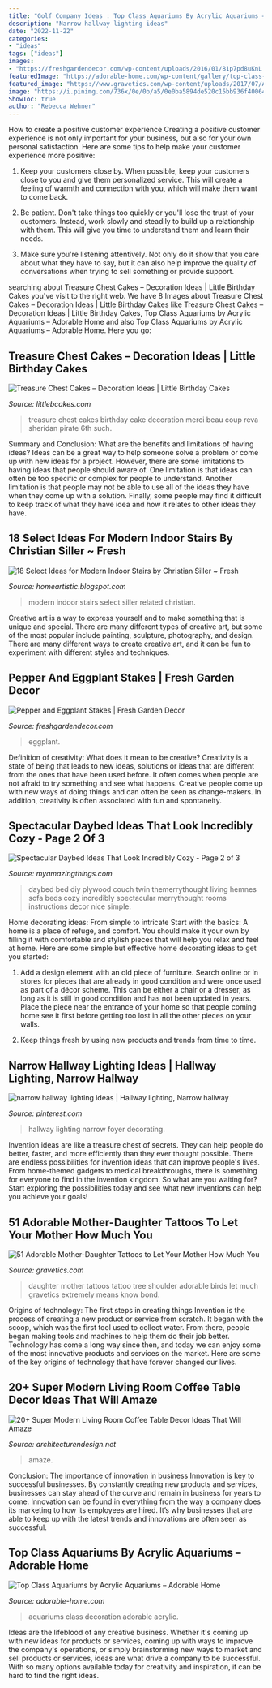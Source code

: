 ```yaml
---
title: "Golf Company Ideas : Top Class Aquariums By Acrylic Aquariums – Adorable Home"
description: "Narrow hallway lighting ideas"
date: "2022-11-22"
categories:
- "ideas"
tags: ["ideas"]
images:
- "https://freshgardendecor.com/wp-content/uploads/2016/01/81p7pd8uKnL._SL1500_.jpg"
featuredImage: "https://adorable-home.com/wp-content/gallery/top-class-aquariums/top-class-aquariums-10.jpg"
featured_image: "https://www.gravetics.com/wp-content/uploads/2017/07/Awesome-Tree-With-Birds-On-Shoulder-Mother-Daughter-Tattoo-Idea.jpg"
image: "https://i.pinimg.com/736x/0e/0b/a5/0e0ba5894de520c15bb936f400644d27--narrow-hallway-lighting-narrow-hallway-ideas.jpg"
ShowToc: true
author: "Rebecca Wehner"
---
```



How to create a positive customer experience
Creating a positive customer experience is not only important for your business, but also for your own personal satisfaction. Here are some tips to help make your customer experience more positive:
1. Keep your customers close by. When possible, keep your customers close to you and give them personalized service. This will create a feeling of warmth and connection with you, which will make them want to come back.

2. Be patient. Don't take things too quickly or you'll lose the trust of your customers. Instead, work slowly and steadily to build up a relationship with them. This will give you time to understand them and learn their needs.

3. Make sure you're listening attentively. Not only do it show that you care about what they have to say, but it can also help improve the quality of conversations when trying to sell something or provide support.

	

		
searching about Treasure Chest Cakes – Decoration Ideas | Little Birthday Cakes you've visit to the right web. We have 8 Images about Treasure Chest Cakes – Decoration Ideas | Little Birthday Cakes like Treasure Chest Cakes – Decoration Ideas | Little Birthday Cakes, Top Class Aquariums by Acrylic Aquariums – Adorable Home and also Top Class Aquariums by Acrylic Aquariums – Adorable Home. Here you go:
		
    
## Treasure Chest Cakes – Decoration Ideas | Little Birthday Cakes

<img loading=lazy src="http://www.littlebcakes.com/wp-content/uploads/2014/01/Images-of-Treasure-Chest-Cakes.jpg" onerror="this.onerror=null;this.src='https://tse1.mm.bing.net/th?id=OIP.d5nKFMPc8oTNNbaASUYHwAHaLG&amp;pid=15.1';" alt="Treasure Chest Cakes – Decoration Ideas | Little Birthday Cakes">

_Source: littlebcakes.com_

>treasure chest cakes birthday cake decoration merci beau coup reva sheridan pirate 6th such. 

	

Summary and Conclusion: What are the benefits and limitations of having ideas?
Ideas can be a great way to help someone solve a problem or come up with new ideas for a project. However, there are some limitations to having ideas that people should aware of. One limitation is that ideas can often be too specific or complex for people to understand. Another limitation is that people may not be able to use all of the ideas they have when they come up with a solution. Finally, some people may find it difficult to keep track of what they have idea and how it relates to other ideas they have.

    
## 18 Select Ideas For Modern Indoor Stairs By Christian Siller ~ Fresh

<img loading=lazy src="http://4.bp.blogspot.com/_i5mtTnpnqqM/TRiL3IjNniI/AAAAAAAAAHU/i_fKpf7z7X0/s1600/Modern-Stairs-14.jpg.jpg" onerror="this.onerror=null;this.src='https://tse3.mm.bing.net/th?id=OIP.NLAmjTvN7F2xbmiEW5lVRQHaLF&amp;pid=15.1';" alt="18 Select Ideas for Modern Indoor Stairs by Christian Siller ~ Fresh">

_Source: homeartistic.blogspot.com_

>modern indoor stairs select siller related christian. 

	

Creative art is a way to express yourself and to make something that is unique and special. There are many different types of creative art, but some of the most popular include painting, sculpture, photography, and design. There are many different ways to create creative art, and it can be fun to experiment with different styles and techniques.

    
## Pepper And Eggplant Stakes | Fresh Garden Decor

<img loading=lazy src="https://freshgardendecor.com/wp-content/uploads/2016/01/81p7pd8uKnL._SL1500_.jpg" onerror="this.onerror=null;this.src='https://tse3.mm.bing.net/th?id=OIP.-TvvoKyjG6RxZjTtsI7EyQHaJ4&amp;pid=15.1';" alt="Pepper and Eggplant Stakes | Fresh Garden Decor">

_Source: freshgardendecor.com_

>eggplant. 

	

Definition of creativity: What does it mean to be creative?
Creativity is a state of being that leads to new ideas, solutions or ideas that are different from the ones that have been used before. It often comes when people are not afraid to try something and see what happens. Creative people come up with new ways of doing things and can often be seen as change-makers. In addition, creativity is often associated with fun and spontaneity.

    
## Spectacular Daybed Ideas That Look Incredibly Cozy - Page 2 Of 3

<img loading=lazy src="https://myamazingthings.com/wp-content/uploads/2017/09/daybed-7.jpg" onerror="this.onerror=null;this.src='https://tse3.mm.bing.net/th?id=OIP.j5YRsiu1ZgnV-xDpTEa2PQHaKC&amp;pid=15.1';" alt="Spectacular Daybed Ideas That Look Incredibly Cozy - Page 2 of 3">

_Source: myamazingthings.com_

>daybed bed diy plywood couch twin themerrythought living hemnes sofa beds cozy incredibly spectacular merrythought rooms instructions decor nice simple. 

	

Home decorating ideas: From simple to intricate
Start with the basics: A home is a place of refuge, and comfort. You should make it your own by filling it with comfortable and stylish pieces that will help you relax and feel at home. Here are some simple but effective home decorating ideas to get you started:
1. Add a design element with an old piece of furniture. Search online or in stores for pieces that are already in good condition and were once used as part of a décor scheme. This can be either a chair or a dresser, as long as it is still in good condition and has not been updated in years. Place the piece near the entrance of your home so that people coming home see it first before getting too lost in all the other pieces on your walls.

2. Keep things fresh by using new products and trends from time to time.

    
## Narrow Hallway Lighting Ideas | Hallway Lighting, Narrow Hallway

<img loading=lazy src="https://i.pinimg.com/736x/0e/0b/a5/0e0ba5894de520c15bb936f400644d27--narrow-hallway-lighting-narrow-hallway-ideas.jpg" onerror="this.onerror=null;this.src='https://tse4.mm.bing.net/th?id=OIP.ryOlToRHyAwSiAD8LJMNOQHaLH&amp;pid=15.1';" alt="narrow hallway lighting ideas | Hallway lighting, Narrow hallway">

_Source: pinterest.com_

>hallway lighting narrow foyer decorating. 

	

Invention ideas are like a treasure chest of secrets. They can help people do better, faster, and more efficiently than they ever thought possible. There are endless possibilities for invention ideas that can improve people's lives. From home-themed gadgets to medical breakthroughs, there is something for everyone to find in the invention kingdom. So what are you waiting for? Start exploring the possibilities today and see what new inventions can help you achieve your goals!

    
## 51 Adorable Mother-Daughter Tattoos To Let Your Mother How Much You

<img loading=lazy src="https://www.gravetics.com/wp-content/uploads/2017/07/Awesome-Tree-With-Birds-On-Shoulder-Mother-Daughter-Tattoo-Idea.jpg" onerror="this.onerror=null;this.src='https://tse2.mm.bing.net/th?id=OIP.PSe6ahlFuvpyXrfEE3HHoQHaFj&amp;pid=15.1';" alt="51 Adorable Mother-Daughter Tattoos to Let Your Mother How Much You">

_Source: gravetics.com_

>daughter mother tattoos tattoo tree shoulder adorable birds let much gravetics extremely means know bond. 

	

Origins of technology: The first steps in creating things
Invention is the process of creating a new product or service from scratch. It began with the scoop, which was the first tool used to collect water. From there, people began making tools and machines to help them do their job better. Technology has come a long way since then, and today we can enjoy some of the most innovative products and services on the market. Here are some of the key origins of technology that have forever changed our lives.

    
## 20+ Super Modern Living Room Coffee Table Decor Ideas That Will Amaze

<img loading=lazy src="https://cdn.architecturendesign.net/wp-content/uploads/2015/11/AD-01-cozy-home-decor-living-room-ideas.jpg" onerror="this.onerror=null;this.src='https://tse3.mm.bing.net/th?id=OIP.oJ5JVPazshdY9Lwz262-1gHaLH&amp;pid=15.1';" alt="20+ Super Modern Living Room Coffee Table Decor Ideas That Will Amaze">

_Source: architecturendesign.net_

>amaze. 

	

Conclusion: The importance of innovation in business
Innovation is key to successful businesses. By constantly creating new products and services, businesses can stay ahead of the curve and remain in business for years to come. Innovation can be found in everything from the way a company does its marketing to how its employees are hired. It’s why businesses that are able to keep up with the latest trends and innovations are often seen as successful.

    
## Top Class Aquariums By Acrylic Aquariums – Adorable Home

<img loading=lazy src="https://adorable-home.com/wp-content/gallery/top-class-aquariums/top-class-aquariums-10.jpg" onerror="this.onerror=null;this.src='https://tse4.mm.bing.net/th?id=OIP.GIiE1k2npzyrk6lYqrRS-gHaJ3&amp;pid=15.1';" alt="Top Class Aquariums by Acrylic Aquariums – Adorable Home">

_Source: adorable-home.com_

>aquariums class decoration adorable acrylic. 

	

Ideas are the lifeblood of any creative business. Whether it's coming up with new ideas for products or services, coming up with ways to improve the company's operations, or simply brainstorming new ways to market and sell products or services, ideas are what drive a company to be successful. With so many options available today for creativity and inspiration, it can be hard to find the right ideas.


